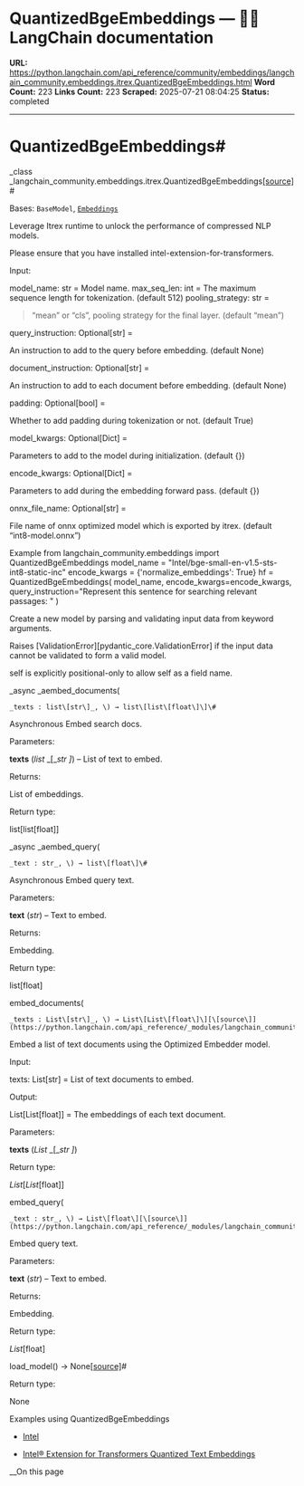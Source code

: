# QuantizedBgeEmbeddings — 🦜🔗 LangChain  documentation

**URL:** https://python.langchain.com/api_reference/community/embeddings/langchain_community.embeddings.itrex.QuantizedBgeEmbeddings.html
**Word Count:** 223
**Links Count:** 223
**Scraped:** 2025-07-21 08:04:25
**Status:** completed

---

# QuantizedBgeEmbeddings\#

_class _langchain\_community.embeddings.itrex.QuantizedBgeEmbeddings[\[source\]](https://python.langchain.com/api_reference/_modules/langchain_community/embeddings/itrex.html#QuantizedBgeEmbeddings)\#     

Bases: `BaseModel`, [`Embeddings`](https://python.langchain.com/api_reference/core/embeddings/langchain_core.embeddings.embeddings.Embeddings.html#langchain_core.embeddings.embeddings.Embeddings "langchain_core.embeddings.embeddings.Embeddings")

Leverage Itrex runtime to unlock the performance of compressed NLP models.

Please ensure that you have installed intel-extension-for-transformers.

Input:     

model\_name: str = Model name. max\_seq\_len: int = The maximum sequence length for tokenization. \(default 512\) pooling\_strategy: str =

> “mean” or “cls”, pooling strategy for the final layer. \(default “mean”\)

query\_instruction: Optional\[str\] =     

An instruction to add to the query before embedding. \(default None\)

document\_instruction: Optional\[str\] =     

An instruction to add to each document before embedding. \(default None\)

padding: Optional\[bool\] =     

Whether to add padding during tokenization or not. \(default True\)

model\_kwargs: Optional\[Dict\] =     

Parameters to add to the model during initialization. \(default \{\}\)

encode\_kwargs: Optional\[Dict\] =     

Parameters to add during the embedding forward pass. \(default \{\}\)

onnx\_file\_name: Optional\[str\] =     

File name of onnx optimized model which is exported by itrex. \(default “int8-model.onnx”\)

Example               from langchain_community.embeddings import QuantizedBgeEmbeddings          model_name = "Intel/bge-small-en-v1.5-sts-int8-static-inc"     encode_kwargs = {'normalize_embeddings': True}     hf = QuantizedBgeEmbeddings(         model_name,         encode_kwargs=encode_kwargs,         query_instruction="Represent this sentence for searching relevant passages: "     )     

Create a new model by parsing and validating input data from keyword arguments.

Raises \[ValidationError\]\[pydantic\_core.ValidationError\] if the input data cannot be validated to form a valid model.

self is explicitly positional-only to allow self as a field name.

_async _aembed\_documents\(

    _texts : list\[str\]_, \) → list\[list\[float\]\]\#     

Asynchronous Embed search docs.

Parameters:     

**texts** \(_list_ _\[__str_ _\]_\) – List of text to embed.

Returns:     

List of embeddings.

Return type:     

list\[list\[float\]\]

_async _aembed\_query\(

    _text : str_, \) → list\[float\]\#     

Asynchronous Embed query text.

Parameters:     

**text** \(_str_\) – Text to embed.

Returns:     

Embedding.

Return type:     

list\[float\]

embed\_documents\(

    _texts : List\[str\]_, \) → List\[List\[float\]\][\[source\]](https://python.langchain.com/api_reference/_modules/langchain_community/embeddings/itrex.html#QuantizedBgeEmbeddings.embed_documents)\#     

Embed a list of text documents using the Optimized Embedder model.

Input:     

texts: List\[str\] = List of text documents to embed.

Output:     

List\[List\[float\]\] = The embeddings of each text document.

Parameters:     

**texts** \(_List_ _\[__str_ _\]_\)

Return type:     

_List_\[_List_\[float\]\]

embed\_query\(

    _text : str_, \) → List\[float\][\[source\]](https://python.langchain.com/api_reference/_modules/langchain_community/embeddings/itrex.html#QuantizedBgeEmbeddings.embed_query)\#     

Embed query text.

Parameters:     

**text** \(_str_\) – Text to embed.

Returns:     

Embedding.

Return type:     

_List_\[float\]

load\_model\(\) → None[\[source\]](https://python.langchain.com/api_reference/_modules/langchain_community/embeddings/itrex.html#QuantizedBgeEmbeddings.load_model)\#     

Return type:     

None

Examples using QuantizedBgeEmbeddings

  * [Intel](https://python.langchain.com/docs/integrations/providers/intel/)

  * [Intel® Extension for Transformers Quantized Text Embeddings](https://python.langchain.com/docs/integrations/text_embedding/itrex/)

__On this page